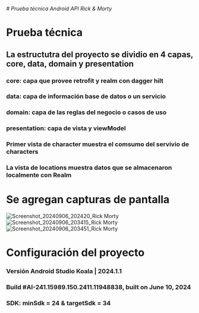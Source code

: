 <em> # Prueba técnica Android API Rick & Morty </em>
# Prueba técnica  
## La estructutra del proyecto se dividio en 4 capas, core, data, domain y presentation
### core: capa que provee retrofit y realm con dagger hilt
### data: capa de información base de datos o un servicio
### domain: capa de las reglas del negocio o casos de uso
### presentation: capa de vista y viewModel
### Primer vista de character muestra el comsumo del servivio de characters
### La vista de locations muestra datos que se almacenaron localmente con Realm

# Se agregan capturas de pantalla

![Screenshot_20240906_202420_Rick Morty](https://github.com/user-attachments/assets/edbcb752-19d2-4893-ba0e-c167a48b3a8b)
![Screenshot_20240906_203415_Rick Morty](https://github.com/user-attachments/assets/e8769f50-0dff-4013-ba36-6e60ab1ac1ce)
![Screenshot_20240906_203451_Rick Morty](https://github.com/user-attachments/assets/1b9ca7bb-da7c-4757-9492-ff0525e922ea)

# Configuración del proyecto
### Versión Android Studio Koala | 2024.1.1
### Build #AI-241.15989.150.2411.11948838, built on June 10, 2024

### SDK: minSdk = 24 & targetSdk = 34

